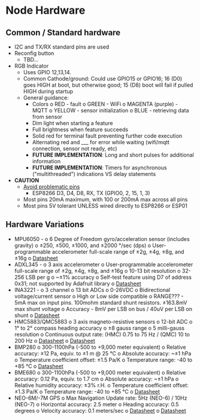 # Node Hardware

## Common / Standard hardware
 + I2C and TX/RX standard pins are used
 + Reconfig button
   - TBD...
 + RGB Indicator 
   - Uses GPIO 12,13,14. 
   - Common Cathode/ground: Could use GPIO15 or GPIO16; 16 (D0) goes HIGH at boot, but otherwise good; 15 (D8) boot will fail if pulled HIGH during startup
   - General guidance:
     + Colors
       o RED - fault
       o GREEN - WiFi
       o MAGENTA (purple) - MQTT
       o YELLOW - sensor initialization
       o BLUE - retrieving data from sensor
     + Dim light when starting a feature
     + Full brightness when feature succeeds
     + Solid red for terminal fault preventing further code execution
     + Alternating red and ___ for error while waiting (wifi/mqtt connection, sensor not ready, etc)
     + __FUTURE IMPLEMENTATION__: Long and short pulses for additional information
     + __FUTURE IMPLEMENTATION__: Timers for asynchronous ("multithreaded") indications VS delay statements
 + **__CAUTION__**
   - [Avoid problematic pins](https://randomnerdtutorials.com/esp8266-pinout-reference-gpios/)
     + ESP8266 D3, D4, D8, RX, TX (GPIO0, 2, 15, 1, 3)
   - Most pins 20mA maximum, with 100 or 200mA max across all pins
   - Most pins 5V tolerant UNLESS wired directly to ESP8266 or ESP01

## Hardware Variations
 + MPU6050 - 
   o 6 Degree of Freedom gyro/acceleration sensor (includes gravity)
   o ±250, ±500, ±1000, and ±2000 °/sec (dps)
   o User-programmable accelerometer full-scale range of ±2g, ±4g, ±8g, and ±16g
   o [Datasheet](https://invensense.tdk.com/wp-content/uploads/2015/02/MPU-6000-Datasheet1.pdf)
 + ADXL345 - 
   o 3 axis accelerometer
   o User-programmable accelerometer full-scale range of ±2g, ±4g, ±8g, and ±16g
   o 10-13 bit resolution
   o 32-256 LSB per g
   o ~±1% accuracy
   o Self-test feature using D7 of address 0x31; not supported by Adafruit library
   o [Datasheet](https://www.analog.com/media/en/technical-documentation/data-sheets/adxl345.pdf)
 + INA3221 - 
   o 3 channel
   o 13 bit ADCs
   o 0-26VDC
   o Bidirectional voltage/current sensor
   o High or Low side compatible
   o RANGE??? - 5mA max on input pins. 100mohm standard shunt resistors. ±163.8mV max shunt voltage
   o Accuracy - 8mV per LSB on bus / 40uV per LSB on shunt
   o [Datasheet](https://www.ti.com/lit/ds/symlink/ina3221.pdf?ts=1704300495483)
 + HMC5883/QMC5883
   o 3 axis magneto-resistive sensors
   o 12-bit ADC 
   o 1° to 2° compass heading accuracy
   o ±8 gauss range
   o 5 milli-gauss resolution
   o Continuous output rate: (HMC) 0.75 to 75 Hz / (QMC) 10 to 200 Hz 
   o [Datasheet](https://www.farnell.com/datasheets/1683374.pdf)
   o [Datasheet](https://datasheet.lcsc.com/lcsc/QST-QMC5883L-TR_C192585.pdf)
+ BMP280
   o 300-1100hPa (-500 to +9,000 meter equivalent) 
   o Relative accuracy: ±12 Pa, equiv. to ±1 m @ 25 °C
   o Absolute accuracy: ~±1 hPa
   o Temperature coefficient offset: ±1.5 Pa/K
   o Temperature range: -40 to +85 °C
   o [Datasheet](https://www.bosch-sensortec.com/media/boschsensortec/downloads/product_flyer/bst-bmp280-fl000.pdf)
+ BME680
   o 300-1100hPa (-500 to +9,000 meter equivalent) 
   o Relative accuracy: 0.12 Pa, equiv. to 1.7 cm
   o Absolute accuracy: ~±1 hPa
   o Relative humidity accuracy: ±3% r.H.
   o Temperature coefficient offset: ±1.3 Pa/K
   o Temperature range: -40 to +85 °C
   o [Datasheet](https://cdn-shop.adafruit.com/product-files/3660/BME680.pdf)
+ NEO-6M/-7M GPS
   o Max Navigation Update rate: 5Hz (NEO-6) / 10Hz (NEO-7)
   o Horizontal accuracy: 2.5 meter
   o Heading accuracy: 0.5 degrees
   o Velocity accuracy: 0.1 meters/sec
   o [Datasheet](https://content.u-blox.com/sites/default/files/products/documents/NEO-6_DataSheet_%28GPS.G6-HW-09005%29.pdf)
   o [Datasheet](https://content.u-blox.com/sites/default/files/products/documents/NEO-7_DataSheet_%28UBX-13003830%29.pdf)
